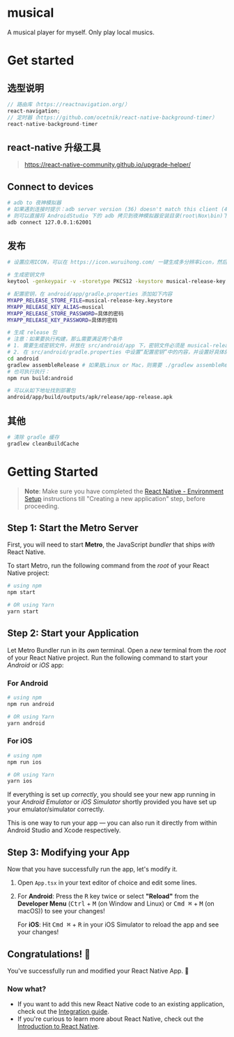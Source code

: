 # musical

A musical player for myself. Only play local musics.

# Get started

## 选型说明

```js
// 路由库（https://reactnavigation.org/）
react-navigation;
// 定时器（https://github.com/ocetnik/react-native-background-timer）
react-native-background-timer
```

## react-native 升级工具

> https://react-native-community.github.io/upgrade-helper/

## Connect to devices

```bash
# adb to 夜神模拟器
# 如果遇到连接时提示：adb server version (36) doesn't match this client (41); killing...
# 则可以直接将 AndroidStudio 下的 adb 拷贝到夜神模拟器安装目录(root\Nox\bin)下，并重命名为 nox_adb.exe 覆盖同名文件
adb connect 127.0.0.1:62001
```

## 发布

```bash
# 设置应用ICON，可以在 https://icon.wuruihong.com/ 一键生成多分辨率icon，然后替换 android\app\src\main\res 目录的内容

# 生成密钥文件
keytool -genkeypair -v -storetype PKCS12 -keystore musical-release-key.keystore -alias musical -keyalg RSA -keysize 2048 -validity 1000

# 配置密钥，在 android/app/gradle.properties 添加如下内容
MYAPP_RELEASE_STORE_FILE=musical-release-key.keystore
MYAPP_RELEASE_KEY_ALIAS=musical
MYAPP_RELEASE_STORE_PASSWORD=具体的密码
MYAPP_RELEASE_KEY_PASSWORD=具体的密码

# 生成 release 包
# 注意：如果要执行构建，那么需要满足两个条件
# 1. 需要生成密钥文件，并放在 src/android/app 下，密钥文件必须是 musical-release-key.keystore
# 2. 在 src/android/gradle.properties 中设置“配置密钥”中的内容，并设置好具体的密码
cd android
gradlew assembleRelease # 如果是Linux or Mac，则需要 ./gradlew assembleRelease
# 也可执行执行：
npm run build:android

# 可以从如下地址找到部署包
android/app/build/outputs/apk/release/app-release.apk
```

## 其他

```bash
# 清除 gradle 缓存
gradlew cleanBuildCache
```


# Getting Started

>**Note**: Make sure you have completed the [React Native - Environment Setup](https://reactnative.dev/docs/environment-setup) instructions till "Creating a new application" step, before proceeding.

## Step 1: Start the Metro Server

First, you will need to start **Metro**, the JavaScript _bundler_ that ships _with_ React Native.

To start Metro, run the following command from the _root_ of your React Native project:

```bash
# using npm
npm start

# OR using Yarn
yarn start
```

## Step 2: Start your Application

Let Metro Bundler run in its _own_ terminal. Open a _new_ terminal from the _root_ of your React Native project. Run the following command to start your _Android_ or _iOS_ app:

### For Android

```bash
# using npm
npm run android

# OR using Yarn
yarn android
```

### For iOS

```bash
# using npm
npm run ios

# OR using Yarn
yarn ios
```

If everything is set up _correctly_, you should see your new app running in your _Android Emulator_ or _iOS Simulator_ shortly provided you have set up your emulator/simulator correctly.

This is one way to run your app — you can also run it directly from within Android Studio and Xcode respectively.

## Step 3: Modifying your App

Now that you have successfully run the app, let's modify it.

1. Open `App.tsx` in your text editor of choice and edit some lines.
2. For **Android**: Press the <kbd>R</kbd> key twice or select **"Reload"** from the **Developer Menu** (<kbd>Ctrl</kbd> + <kbd>M</kbd> (on Window and Linux) or <kbd>Cmd ⌘</kbd> + <kbd>M</kbd> (on macOS)) to see your changes!

   For **iOS**: Hit <kbd>Cmd ⌘</kbd> + <kbd>R</kbd> in your iOS Simulator to reload the app and see your changes!

## Congratulations! :tada:

You've successfully run and modified your React Native App. :partying_face:

### Now what?

- If you want to add this new React Native code to an existing application, check out the [Integration guide](https://reactnative.dev/docs/integration-with-existing-apps).
- If you're curious to learn more about React Native, check out the [Introduction to React Native](https://reactnative.dev/docs/getting-started).
